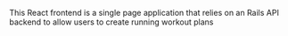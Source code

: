 This React frontend is a single page application that relies on an Rails API backend to allow users to create running workout plans
